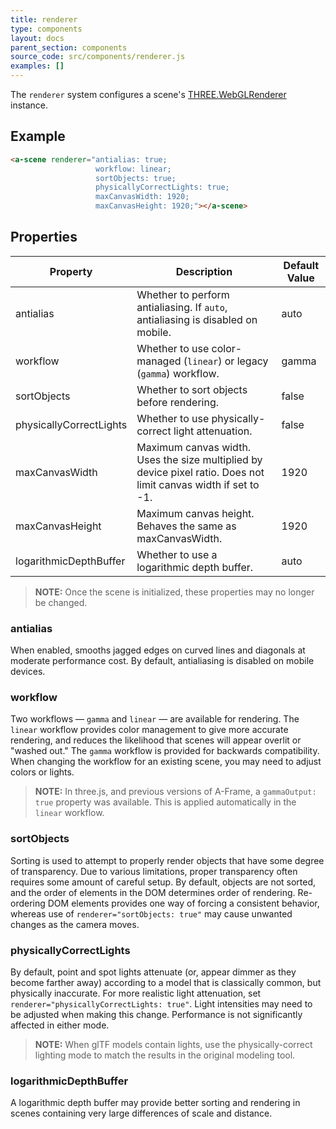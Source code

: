 ```yaml
---
title: renderer
type: components
layout: docs
parent_section: components
source_code: src/components/renderer.js
examples: []
---
```


The `renderer` system configures a scene's
[THREE.WebGLRenderer](https://threejs.org/docs/#api/renderers/WebGLRenderer) instance.

## Example

```html
<a-scene renderer="antialias: true;
                   workflow: linear;
                   sortObjects: true;
                   physicallyCorrectLights: true;
                   maxCanvasWidth: 1920;
                   maxCanvasHeight: 1920;"></a-scene>
```

## Properties

| Property                | Description                                                                     | Default Value |
|-------------------------|---------------------------------------------------------------------------------|---------------|
| antialias               | Whether to perform antialiasing. If `auto`, antialiasing is disabled on mobile. | auto          |
| workflow                | Whether to use color-managed (`linear`) or legacy (`gamma`) workflow.           | gamma         |
| sortObjects             | Whether to sort objects before rendering.                                       | false         |
| physicallyCorrectLights | Whether to use physically-correct light attenuation.                            | false         |
| maxCanvasWidth          | Maximum canvas width. Uses the size multiplied by device pixel ratio. Does not limit canvas width if set to -1.                                | 1920            |
| maxCanvasHeight         | Maximum canvas height. Behaves the same as maxCanvasWidth.                      | 1920          |
| logarithmicDepthBuffer  | Whether to use a logarithmic depth buffer.                                      | auto          |

> **NOTE:** Once the scene is initialized, these properties may no longer be changed.

### antialias

When enabled, smooths jagged edges on curved lines and diagonals at moderate performance cost.
By default, antialiasing is disabled on mobile devices.

### workflow

Two workflows — `gamma` and `linear` — are available for rendering. The `linear` workflow
provides color management to give more accurate rendering, and reduces the likelihood that
scenes will appear overlit or "washed out." The `gamma` workflow is provided for backwards
compatibility. When changing the workflow for an existing scene, you may need to adjust
colors or lights.

> **NOTE:** In three.js, and previous versions of A-Frame, a `gammaOutput: true` property was
> available. This is applied automatically in the `linear` workflow.

### sortObjects

Sorting is used to attempt to properly render objects that have some degree of transparency.
Due to various limitations, proper transparency often requires some amount of careful setup.
By default, objects are not sorted, and the order of elements in the DOM determines order of
rendering. Re-ordering DOM elements provides one way of forcing a consistent behavior, whereas
use of `renderer="sortObjects: true"` may cause unwanted changes as the camera moves.

### physicallyCorrectLights

By default, point and spot lights attenuate (or, appear dimmer as they become farther away)
according to a model that is classically common, but physically inaccurate. For more realistic
light attenuation, set `renderer="physicallyCorrectLights: true"`. Light intensities may need to
be adjusted when making this change. Performance is not significantly affected in either mode.

> **NOTE:** When glTF models contain lights, use the physically-correct lighting mode to match
> the results in the original modeling tool.

### logarithmicDepthBuffer

A logarithmic depth buffer may provide better sorting and rendering in scenes containing very
large differences of scale and distance.
